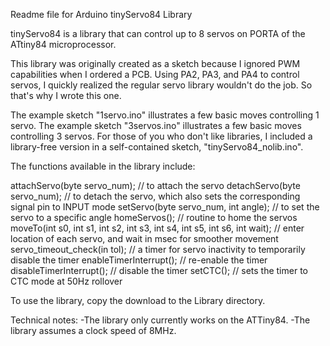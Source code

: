 Readme file for Arduino tinyServo84 Library

tinyServo84 is a library that can control up to 8 servos on PORTA of the ATtiny84 microprocessor.

This library was originally created as a sketch because I ignored PWM capabilities when I ordered a PCB. Using PA2, PA3, and PA4
to control servos, I quickly realized the regular servo library wouldn't do the job. So that's why I wrote this one.

The example sketch "1servo.ino" illustrates a few basic moves controlling 1 servo.
The example sketch "3servos.ino" illustrates a few basic moves controlling 3 servos.
For those of you who don't like libraries, I included a library-free version in a self-contained sketch, "tinyServo84_nolib.ino".

The functions available in the library include:

attachServo(byte servo_num); // to attach the servo
detachServo(byte servo_num); // to detach the servo, which also sets the corresponding signal pin to INPUT mode
setServo(byte servo_num, int angle); // to set the servo to a specific angle
homeServos(); // routine to home the servos
moveTo(int s0, int s1, int s2, int s3, int s4, int s5, int s6, int wait); // enter location of each servo, and wait in msec for smoother movement
servo_timeout_check(in tol); // a timer for servo inactivity to temporarily disable the timer
enableTimerInterrupt(); // re-enable the timer
disableTimerInterrupt(); // disable the timer
setCTC(); // sets the timer to CTC mode at 50Hz rollover

To use the library, copy the download to the Library directory.
 
Technical notes:
-The library only currently works on the ATTiny84.
-The library assumes a clock speed of 8MHz.
